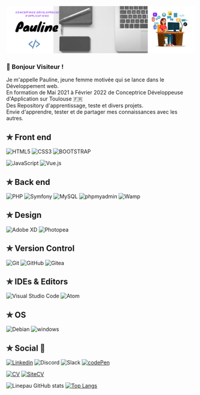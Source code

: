 <img src="https://github.com/linepau31/linepau31/blob/main/Pauline.png">

### 👋 Bonjour Visiteur !

<p>
  Je m'appelle Pauline, jeune femme motivée qui se lance dans le Développement web. </br>  
  En formation de Mai 2021 à Février 2022 de Conceptrice Développeuse d'Application sur Toulouse 🇫🇷 </br>  
  Des Repository d'apprentissage, teste et divers projets.</br> 
  Envie d'apprendre, tester et de partager mes connaissances avec les autres.
</p>  

<h2>✯ Front end</h2>
 
![HTML5](https://img.shields.io/badge/-HTML5-%23E44D27?style=for-the-badge&logo=html5&logoColor=ffffff)
![CSS3](https://img.shields.io/badge/-CSS3-%231572B6?style=for-the-badge&logo=css3)
![BOOTSTRAP](https://img.shields.io/badge/Bootstrap-563D7C?style=for-the-badge&logo=bootstrap&logoColor=white)

![JavaScript](https://img.shields.io/badge/JAVASCRIPT-323330?style=for-the-badge&logo=javascript&logoColor=F7DF1E)
![Vue.js](https://img.shields.io/badge/Vue.js-35495E?style=for-the-badge&logo=vue.js&logoColor=4FC08D)

<h2> ✯ Back end</h2>

![PHP](https://img.shields.io/badge/php-%23777BB4.svg?style=for-the-badge&logo=php&logoColor=white)
![Symfony](https://img.shields.io/badge/Synfony-EF2D5E?style=for-the-badge&logo=symfony&logoColor=000000)
![MySQL](https://img.shields.io/badge/MySQL-00000F?style=for-the-badge&logo=mysql&logoColor=white)
![phpmyadmin](https://img.shields.io/badge/phpmyadmin-6C78AF?style=for-the-badge&logo=phpmyadmin&logoColor=white)
![Wamp](https://img.shields.io/badge/wampserver-FB7A24?style=for-the-badge&logo=wampserver&logoColor=000000)

<!--
![Python](https://img.shields.io/badge/python-3670A0?style=for-the-badge&logo=python&logoColor=ffdd54)
![Django](https://img.shields.io/badge/Django-092E20?style=for-the-badge&logo=django&logoColor=white)
![Node.JS](https://img.shields.io/badge/NODE.JS-43853D?style=for-the-badge&logo=node.js&logoColor=ffffff)
![NPM](https://img.shields.io/badge/NPM-%23000000.svg?style=for-the-badge&logo=npm&logoColor=white)
![Yarn](https://img.shields.io/badge/yarn-%232C8EBB.svg?style=for-the-badge&logo=yarn&logoColor=white)
![PostgreSQL](https://img.shields.io/badge/PostgreSQL-316192?style=for-the-badge&logo=postgresql&logoColor=white)
-->

 <h2>✯ Design</h2>

![Adobe XD](https://img.shields.io/badge/adobexd-FF61F6.svg?style=for-the-badge&logo=adobexd&logoColor=000000)
![Photopea](https://img.shields.io/badge/photopea-18A497.svg?style=for-the-badge&logo=photopea&logoColor=000000)
<!--![Figma](https://img.shields.io/badge/figma-%23F24E1E.svg?style=for-the-badge&logo=figma&logoColor=white)-->

 <h2>✯ Version Control</h2>

![Git](https://img.shields.io/badge/git-%23F05033.svg?style=for-the-badge&logo=git&logoColor=white)
![GitHub](https://img.shields.io/badge/github-%23121011.svg?style=for-the-badge&logo=github&logoColor=white)
![Gitea](https://img.shields.io/badge/gitea-609926.svg?style=for-the-badge&logo=gitea&logoColor=white)
<!--![GitLab](https://img.shields.io/badge/gitlab-%23181717.svg?style=for-the-badge&logo=gitlab&logoColor=white)-->


 <h2>✯ IDEs & Editors</h2>

![Visual Studio Code](https://img.shields.io/badge/Visual%20Studio%20Code-0078d7.svg?style=for-the-badge&logo=visual-studio-code&logoColor=white)
![Atom](https://img.shields.io/badge/Atom-66595C?style=for-the-badge&logo=Atom&logoColor=white)


<h2>✯ OS</h2>

![Debian](https://img.shields.io/badge/debian-A81D33?style=for-the-badge&logo=debian&logoColor=white)
![windows](https://img.shields.io/badge/windows-0078D6?style=for-the-badge&logo=windows&logoColor=white)

<h2> ✯ Social 👥</h2>
 
[![Linkedin](https://img.shields.io/badge/-Pauline-black?style=for-the-badge&logo=Linkedin)](https://www.linkedin.com/in/pauline-marot-5276551ba/) 
![Discord](https://img.shields.io/badge/pauline%234127-%237289DA.svg?style=for-the-badge&logo=discord&logoColor=white)
![Slack](https://img.shields.io/badge/Slack-4A154B?style=for-the-badge&logo=slack&logoColor=white)
[![codePen](https://img.shields.io/badge/codepen-025E8C?style=for-the-badge&logo=codepen&logoColor=white)](https://codepen.io/linepau31)

[![CV](https://img.shields.io/badge/CV-0ABF53?style=for-the-badge&logo=docusign&logoColor=000000)](https://cvdesignr.com/p/602e4c10419f8)
[![SiteCV](https://img.shields.io/badge/Site%20CV-FF9E0F?style=for-the-badge&logo=docusign&logoColor=000000)](https://linepau31.github.io/)


![Linepau GitHub stats](https://github-readme-stats.vercel.app/api?username=linepau31&show_icons=true&theme=radical)
[![Top Langs](https://github-readme-stats.vercel.app/api/top-langs/?username=linepau31&layout=compact&theme=radical)](https://github.com/linepau31/github-readme-stats)

